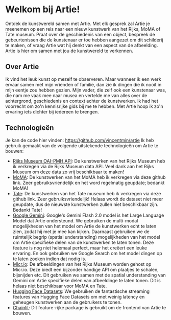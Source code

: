 # Welkom bij Artie!

Ontdek de kunstwereld samen met Artie.
Met elk gesprek zal Artie je meenemen op een reis naar een nieuw kunstwerk van het Rijks, MoMA of Tate museum.
Praat over de geschiedenis van een object, bespreek de gebeurtenissen die de kunstenaar er toe hebben aangezet om dit schilderij te maken, of vraag Artie wat hij denkt van een aspect van de afbeelding.
Artie is hier om samen met jou de kunstwereld te verkennen.

## Over Artie

Ik vind het leuk kunst op mezelf te observeren. Maar wanneer ik een werk ervaar samen met mijn vrienden of familie, dan zie ik dingen die ik nooit in mijn eentje zou hebben gezien. Mijn vader, die zelf ook een kunstenaar was, die nam me vaak mee naar musea en vertelde me van alles over de achtergrond, geschiedenis en context achter de kunstwerken. Ik had het voorrecht om zo'n kennisrijke gids bij me te hebben. Met Artie hoop ik zo'n ervaring iets dichter bij iedereen te brengen.

## Technologieën

Je kan de code hier vinden: https://github.com/vincentmin/artie
Ik heb gebruik gemaakt van de volgende uitstekende technologieën om Artie te bouwen:

- [Rijks Museum OAI-PMH API](https://data.rijksmuseum.nl/docs/): De kunstwerken van het Rijks Museum heb ik verkregen via de Rijks Museum data API. Veel dank aan het Rijks Museum om deze data zo vrij beschikbaar te maken!
- [MoMA](https://github.com/MuseumofModernArt/collection): De kunstwerken van het MoMA heb ik verkregen via deze github link. Zeer gebruiksvriendelijk en het word regelmatig geupdate; bedankt MoMA!
- [Tate](https://github.com/tategallery/collection): De kunstwerken van het Tate museum heb ik verkregen via deze github link. Zeer gebruiksvriendelijk! Helaas wordt de dataset niet meer geupdate, dus de nieuwste kunstwerken zullen niet beschikbaar zijn. Bedankt Tate!
- [Google Gemini](https://deepmind.google/technologies/gemini/flash/): Google's Gemini Flash 2.0 model is het Large Language Model dat Artie ondersteund. We gebruiken de multi-modal mogelijkheden van het model om Artie de kunstwerken echt te laten zien, zodat hij met je mee kan kijken. Daarnaast gebruiken we de ruimtelijk begrip (spatial understanding) mogelijkheden van het model om Artie specifieke delen van de kunstwerken te laten tonen. Deze feature is nog niet helemaal perfect, maar het creëert een leuke ervaring. En ook gebruiken we Google Search om het model dingen op te laten zoeken indien dat nodig is.
- [Micr.io](http://micr.io/): De afbeeldingen van het Rijks Museum worden gehost op Micr.io. Deze biedt een bijzonder handige API om plaatjes te schalen, bijsnijden etc. Dit gebruiken we samen met de spatial understanding van Gemini om Artie specifieke delen van afbeeldinge te laten tonen. Dit is helaas niet beschikbaar voor MoMA en Tate.
- [Hugging Face Datasets](https://huggingface.co/datasets): We gebruiken de fantastische streaming features van Hugging Face Datasets om met weinig latency en geheugen kunstwerken aan de gebruikers te tonen.
- [Chainlit](https://github.com/Chainlit/chainlit): Dit feature-rijke package is gebruikt om de frontend van Artie te bouwen.
